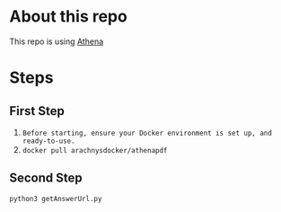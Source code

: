 # About this repo
This repo is using [Athena](https://github.com/arachnys/athenapdf)

# Steps
## First Step
1. ```Before starting, ensure your Docker environment is set up, and ready-to-use.```
2. ```docker pull arachnysdocker/athenapdf```

## Second Step
```python3 getAnswerUrl.py```

